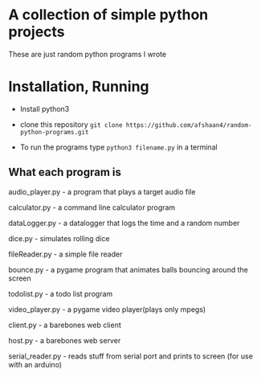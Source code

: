 # A collection of simple python projects
These are just random python programs I wrote

# Installation, Running

* Install python3
* clone this repository `git clone https://github.com/afshaan4/random-python-programs.git`

* To run the programs type `python3 filename.py` in a terminal

## What each program is

audio_player.py - a program that plays a target audio file

calculator.py - a command line calculator program

dataLogger.py - a datalogger that logs the time and a random number

dice.py - simulates rolling dice

fileReader.py - a simple file reader

bounce.py - a pygame program that animates balls bouncing around the screen

todolist.py - a todo list program

video_player.py -  a pygame video player(plays only mpegs)

client.py - a barebones web client

host.py - a barebones web server

serial_reader.py - reads stuff from serial port and prints to screen (for use with an arduino)


